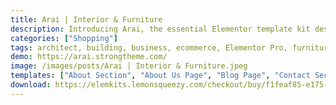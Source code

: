 ```yaml
---
title: Arai | Interior & Furniture
description: Introducing Arai, the essential Elementor template kit designed for interior and furniture businesses. Elevate your online presence with our stylish and functional templates. Seamlessly blending aesthetics and usability, Arai offers a variety of layouts tailored to interior design and furniture showcase. Leverage Elementor's user-friendly drag-and-drop editor to customize fonts, colors, and arrangements. Whether you're highlighting home decor, furniture collections, or design services, Arai ensures an engaging browsing experience. Transform your website into a design haven with Arai – the ultimate Elementor template kit for interior and furniture ventures. Redefine spaces with elegance today.
categories: ["Shopping"]
tags: architect, building, business, ecommerce, Elementor Pro, furniture, interior, interior template, minimalist, modern, property, property agent, real estate, real estate agency
demo: https://arai.strongtheme.com/
image: /images/posts/Arai | Interior & Furniture.jpeg
templates: ["About Section", "About Us Page", "Blog Page", "Contact Section", "Contact Us Page", "Counter Section", "Faq Page", "Faq Section", "Features Services Section", "Footer Menu Section", "Gallery Section", "Galley Page", "Global", "Header Menu Section", "Home V1 Page", "Home V2 Page", "Home V3 Page", "Our Projects Page", "Product Section", "Services Page", "Single Post Page", "Subscribe Section"]
download: https://elemkits.lemonsqueezy.com/checkout/buy/f1feaf85-e175-4fb2-95f4-6b23c45b1555
---
```

